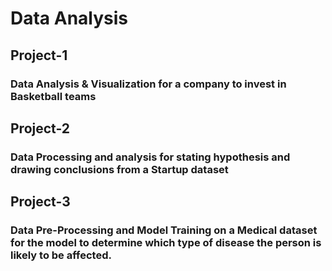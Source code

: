 # Data Analysis

## Project-1 

### Data Analysis & Visualization for a company to invest in Basketball teams 


## Project-2

### Data Processing and analysis for stating hypothesis and drawing conclusions from a Startup dataset

## Project-3

### Data Pre-Processing and Model Training on a Medical dataset for the model to determine which type of disease the person is likely to be affected.
